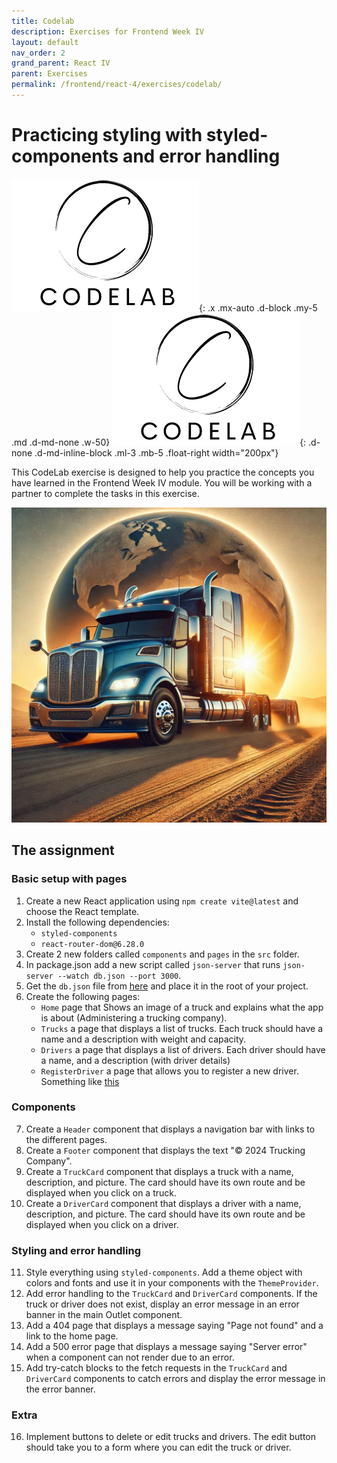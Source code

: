 ```yaml
---
title: Codelab 
description: Exercises for Frontend Week IV
layout: default
nav_order: 2
grand_parent: React IV
parent: Exercises
permalink: /frontend/react-4/exercises/codelab/
---
```


# Practicing styling with styled-components and error handling

![Codelab](./images/codelab.png){: .x .mx-auto .d-block .my-5 .md .d-md-none .w-50}
![Codelab](./images/codelab.png){: .d-none .d-md-inline-block .ml-3 .mb-5 .float-right width="200px"}

This CodeLab exercise is designed to help you practice the concepts you have learned in the Frontend Week IV module. 
You will be working with a partner to complete the tasks in this exercise. 

<img src="./images/Truck.png" width="800"/>

## The assignment
### Basic setup with pages
1. Create a new React application using `npm create vite@latest` and choose the React template.
2. Install the following dependencies:
   - `styled-components`
   - `react-router-dom@6.28.0`
3. Create 2 new folders called `components` and `pages` in the `src` folder.
4. In package.json add a new script called `json-server` that runs `json-server --watch db.json --port 3000`.
5. Get the `db.json` file from [here](https://gist.githubusercontent.com/Thomas-Hartmann/94381753fbe703ae0da350eaa63cd31d/raw/7560510b42bc8c0cfdf6b4a800b2080269f81601/db.json) and place it in the root of your project.
6. Create the following pages:
   - `Home` page that Shows an image of a truck and explains what the app is about (Administering a trucking company).
   - `Trucks` a page that displays a list of trucks. Each truck should have a name and a description with weight and capacity.
   - `Drivers` a page that displays a list of drivers. Each driver should have a name, and a description (with driver details)
   - `RegisterDriver` a page that allows you to register a new driver. Something like [this](https://gist.githubusercontent.com/Thomas-Hartmann/94381753fbe703ae0da350eaa63cd31d/raw/c55e1beb132b7725cd1b379ba3fc9590b31c5ba2/form)

### Components

7. Create a `Header` component that displays a navigation bar with links to the different pages.
8. Create a `Footer` component that displays the text "© 2024 Trucking Company".
9. Create a `TruckCard` component that displays a truck with a name, description, and picture. The card should have its own route and be displayed when you click on a truck.
10. Create a `DriverCard` component that displays a driver with a name, description, and picture. The card should have its own route and be displayed when you click on a driver.

### Styling and error handling

11. Style everything using `styled-components`. Add a theme object with colors and fonts and use it in your components with the `ThemeProvider`.
12. Add error handling to the `TruckCard` and `DriverCard` components. If the truck or driver does not exist, display an error message in an error banner in the main Outlet component.
13. Add a 404 page that displays a message saying "Page not found" and a link to the home page.
14. Add a 500 error page that displays a message saying "Server error" when a component can not render due to an error.
15. Add try-catch blocks to the fetch requests in the `TruckCard` and `DriverCard` components to catch errors and display the error message in the error banner.

### Extra

16. Implement buttons to delete or edit trucks and drivers. The edit button should take you to a form where you can edit the truck or driver.
